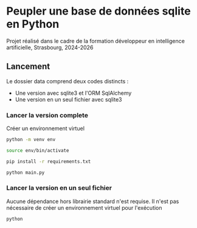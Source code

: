 # Peupler une base de données sqlite en Python
Projet réalisé dans le cadre de la formation développeur en intelligence artificielle, Strasbourg, 2024-2026

## Lancement
Le dossier data comprend deux codes distincts :
 - Une version avec sqlite3 et l'ORM SqlAlchemy
 - Une version en un seul fichier avec sqlite3

 ### Lancer la version complete
 Créer un environnement virtuel
 ```bash
 python -m venv env
 ```
 ```bash
 source env/bin/activate
 ```
 ```bash
pip install -r requirements.txt
 ```
 ```python
python main.py
 ```

 ### Lancer la version en un seul fichier
 Aucune dépendance hors librairie standard n'est requise.
 Il n'est pas nécessaire de créer un environnement virtuel pour l'exécution
 ```bash
python 
 ```